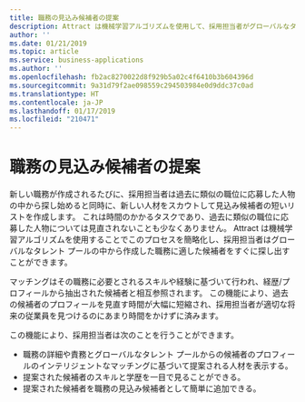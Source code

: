 ```yaml
---
title: 職務の見込み候補者の提案
description: Attract は機械学習アルゴリズムを使用して、採用担当者がグローバルなタレント プールの中から新しい職務に適した候補者を探し出すのをサポートします。
author: ''
ms.date: 01/21/2019
ms.topic: article
ms.service: business-applications
ms.author: ''
ms.openlocfilehash: fb2ac8270022d8f929b5a02c4f6410b3b604396d
ms.sourcegitcommit: 9a31d79f2ae098559c294503984e0d9ddc37c0ad
ms.translationtype: HT
ms.contentlocale: ja-JP
ms.lasthandoff: 01/17/2019
ms.locfileid: "210471"
---
```

# <a name="prospect-recommendations-for-jobs"></a>職務の見込み候補者の提案

新しい職務が作成されるたびに、採用担当者は過去に類似の職位に応募した人物の中から探し始めると同時に、新しい人材をスカウトして見込み候補者の短いリストを作成します。 これは時間のかかるタスクであり、過去に類似の職位に応募した人物については見直されないことも少なくありません。 Attract は機械学習アルゴリズムを使用することでこのプロセスを簡略化し、採用担当者はグローバルなタレント プールの中から作成した職務に適した候補者をすぐに探し出すことができます。 

マッチングはその職務に必要とされるスキルや経験に基づいて行われ、経歴/プロフィールから抽出された候補者と相互参照されます。 この機能により、過去の候補者のプロフィールを見直す時間が大幅に短縮され、採用担当者が適切な将来の従業員を見つけるのにあまり時間をかけずに済みます。 

この機能により、採用担当者は次のことを行うことができます。

- 職務の詳細や責務とグローバルなタレント プールからの候補者のプロフィールのインテリジェントなマッチングに基づいて提案される人材を表示する。
- 提案された候補者のスキルと学歴を一目で見ることができる。
- 提案された候補者を職務の見込み候補者として簡単に追加できる。
